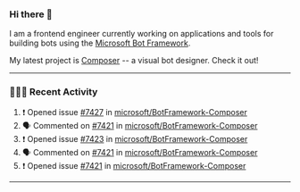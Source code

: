 ### Hi there 👋

I am a frontend engineer currently working on applications and tools for building bots using the [Microsoft Bot Framework](https://dev.botframework.com/).

My latest project is [Composer](https://github.com/microsoft/BotFramework-Composer) -- a visual bot designer. Check it out!

---

### 👨🏻‍💻 Recent Activity

<!--START_SECTION:activity-->
1. ❗️ Opened issue [#7427](https://github.com/microsoft/BotFramework-Composer/issues/7427) in [microsoft/BotFramework-Composer](https://github.com/microsoft/BotFramework-Composer)
2. 🗣 Commented on [#7421](https://github.com/microsoft/BotFramework-Composer/issues/7421) in [microsoft/BotFramework-Composer](https://github.com/microsoft/BotFramework-Composer)
3. ❗️ Opened issue [#7423](https://github.com/microsoft/BotFramework-Composer/issues/7423) in [microsoft/BotFramework-Composer](https://github.com/microsoft/BotFramework-Composer)
4. 🗣 Commented on [#7421](https://github.com/microsoft/BotFramework-Composer/issues/7421) in [microsoft/BotFramework-Composer](https://github.com/microsoft/BotFramework-Composer)
5. ❗️ Opened issue [#7421](https://github.com/microsoft/BotFramework-Composer/issues/7421) in [microsoft/BotFramework-Composer](https://github.com/microsoft/BotFramework-Composer)
<!--END_SECTION:activity-->

---

<!--
**a-b-r-o-w-n/a-b-r-o-w-n** is a ✨ _special_ ✨ repository because its `README.md` (this file) appears on your GitHub profile.

Here are some ideas to get you started:

- 🔭 I’m currently working on ...
- 🌱 I’m currently learning ...
- 👯 I’m looking to collaborate on ...
- 🤔 I’m looking for help with ...
- 💬 Ask me about ...
- 📫 How to reach me: ...
- 😄 Pronouns: ...
- ⚡ Fun fact: ...
-->
